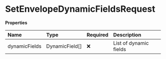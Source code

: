 # SetEnvelopeDynamicFieldsRequest

**Properties**

| Name          | Type           | Required | Description            |
| :------------ | :------------- | :------- | :--------------------- |
| dynamicFields | DynamicField[] | ❌       | List of dynamic fields |
